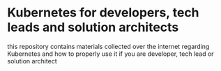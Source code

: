 # Kubernetes for developers, tech leads and solution architects
this repository contains materials collected over the internet regarding Kubernetes and how to properly use it if you are developer, tech lead or solution architect 

